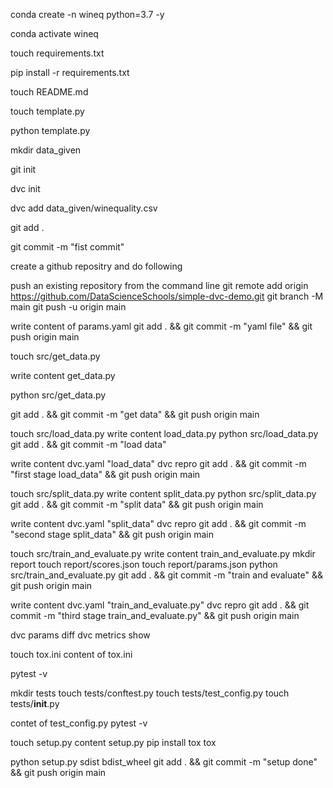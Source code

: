 conda create -n wineq python=3.7 -y

conda activate wineq

touch requirements.txt

pip install -r requirements.txt

touch README.md

touch template.py

python template.py

mkdir data_given

git init

dvc init

dvc add data_given/winequality.csv 

git add .

git commit -m "fist commit"

create a github repositry and do following

push an existing repository from the command line
git remote add origin https://github.com/DataScienceSchools/simple-dvc-demo.git
git branch -M main
git push -u origin main

write content of params.yaml 
git add . && git commit -m "yaml file" && git push origin main

touch src/get_data.py

write content get_data.py

python src/get_data.py

git add . && git commit -m "get data" && git push origin main

touch src/load_data.py
write content load_data.py
python src/load_data.py 
git add . && git commit -m "load data"

write content dvc.yaml "load_data"
dvc repro
git add . && git commit -m "first stage load_data" && git push origin main


touch src/split_data.py
write content split_data.py
python src/split_data.py 
git add . && git commit -m "split data" && git push origin main

write content dvc.yaml "split_data"
dvc repro
git add . && git commit -m "second stage split_data" && git push origin main



touch src/train_and_evaluate.py
write content train_and_evaluate.py
mkdir report
touch report/scores.json
touch report/params.json
python src/train_and_evaluate.py 
git add . && git commit -m "train and evaluate" && git push origin main

write content dvc.yaml "train_and_evaluate.py"
dvc repro
git add . && git commit -m "third stage train_and_evaluate.py" && git push origin main

dvc params diff
dvc metrics show

touch tox.ini
content of tox.ini

pytest -v

mkdir tests
touch tests/conftest.py 
touch tests/test_config.py
touch tests/__init__.py

contet of test_config.py
pytest -v

touch setup.py
content setup.py
pip install tox
tox

python setup.py sdist bdist_wheel
git add . && git commit -m "setup done" && git push origin main